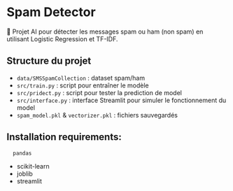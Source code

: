 # Spam Detector

📌 Projet AI pour détecter les messages spam ou ham (non spam) en utilisant Logistic Regression et TF-IDF.

## Structure du projet
- `data/SMSSpamCollection` : dataset spam/ham
- `src/train.py` : script pour entraîner le modèle
- `src/pridect.py` : script pour tester la prediction de model
- `src/interface.py` : interface Streamlit pour simuler le fonctionnement du model
- `spam_model.pkl` & `vectorizer.pkl` : fichiers sauvegardés

## Installation requirements:
      pandas
   - scikit-learn
   - joblib
   - streamlit
    
      
